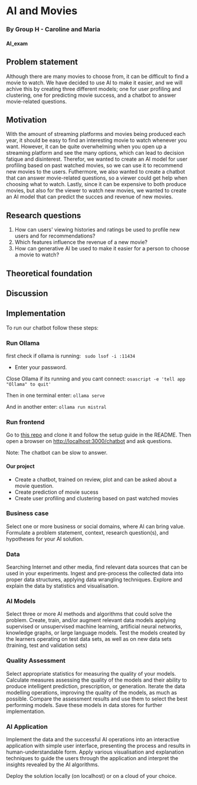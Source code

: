 # AI and Movies
### By Group H - Caroline and Maria
#### AI_exam

## Problem statement
Although there are many movies to choose from, it can be difficult to find a movie to watch. We have decided to use AI to make it easier, and we will achive this by creating three different models; one for user profiling and clustering, one for predicting movie success, and a chatbot to answer movie-related questions.

## Motivation
With the amount of streaming platforms and movies being produced each year, it should be easy to find an interesting movie to watch whenever you want. However, it can be quite overwhelming when you open up a streaming platform and see the many options, which can lead to decision fatique and disinterest. Therefor, we wanted to create an AI model for user profiling based on past watched movies, so we can use it to recommend new movies to the users. Futhermore, we also wanted to create a chatbot that can answer movie-related questions, so a viewer could get help when choosing what to watch. Lastly, since it can be expensive to both produce movies, but also for the viewer to watch new movies, we wanted to create an AI model that can predict the succes and revenue of new movies.

## Research questions
1. How can users' viewing histories and ratings be used to profile new users and for recommendations?
2. Which features influence the revenue of a new movie?
3. How can generative AI be used to make it easier for a person to choose a movie to watch?

## Theoretical foundation

## Discussion

## Implementation
To run our chatbot follow these steps:

### Run Ollama

first check if ollama is running:
``` sudo lsof -i :11434```

- Enter your password.

Close Ollama if its running and you cant connect:
``` osascript -e 'tell app "Ollama" to quit' ```

Then in one terminal enter:
``` ollama serve ```

And in another enter: 
``` ollama run mistral ```

### Run frontend
Go to [this repo](https://github.com/Gruppe-H/DB_Exam_frontend) and clone it and follow the setup guide in the README. Then open a browser on [http://localhost:3000/chatbot](http://localhost:3000/chatbot) and ask questions. 

Note: The chatbot can be slow to answer.



#### Our project

- Create a chatbot, trained on review, plot and can be asked about a movie question.
- Create prediction of movie sucess
- Create user profiling and clustering based on past watched movies


### Business case

Select one or more business or social domains, where AI can bring value. Formulate a problem statement, context,
research question(s), and hypotheses for your AI solution.

### Data

Searching Internet and other media, find relevant data sources that can be used in your experiments.
Ingest and pre-process the collected data into proper data structures, applying data wrangling techniques. Explore
and explain the data by statistics and visualisation.

### AI Models

Select three or more AI methods and algorithms that could solve the problem. Create, train, and/or augment
relevant data models applying supervised or unsupervised machine learning, artificial neural networks, knowledge
graphs, or large language models.
Test the models created by the learners operating on test data sets, as well as on new data sets (training, test and
validation sets)

### Quality Assessment

Select appropriate statistics for measuring the quality of your models. Calculate measures assessing the quality of
the models and their ability to produce intelligent prediction, prescription, or generation.
Iterate the data modelling operations, improving the quality of the models, as much as possible.
Compare the assessment results and use them to select the best performing models. Save these models in data
stores for further implementation.

### AI Application

Implement the data and the successful AI operations into an interactive application with simple user interface,
presenting the process and results in human-understandable form.
Apply various visualisation and explanation techniques to guide the users through the application and interpret the
insights revealed by the AI algorithms.

Deploy the solution locally (on localhost) or on a cloud of your choice.
